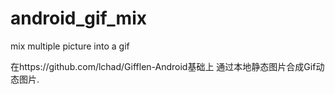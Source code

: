 # android_gif_mix
mix multiple picture into a gif

在https://github.com/lchad/Gifflen-Android基础上
通过本地静态图片合成Gif动态图片.
